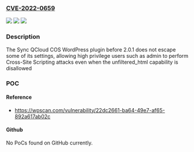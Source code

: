 ### [CVE-2022-0659](https://cve.mitre.org/cgi-bin/cvename.cgi?name=CVE-2022-0659)
![](https://img.shields.io/static/v1?label=Product&message=Sync%20QCloud%20COS&color=blue)
![](https://img.shields.io/static/v1?label=Version&message=n%2Fa&color=blue)
![](https://img.shields.io/static/v1?label=Vulnerability&message=CWE-79%20Cross-site%20Scripting%20(XSS)&color=brighgreen)

### Description

The Sync QCloud COS WordPress plugin before 2.0.1 does not escape some of its settings, allowing high privilege users such as admin to perform Cross-Site Scripting attacks even when the unfiltered_html capability is disallowed

### POC

#### Reference
- https://wpscan.com/vulnerability/22dc2661-ba64-49e7-af65-892a617ab02c

#### Github
No PoCs found on GitHub currently.


